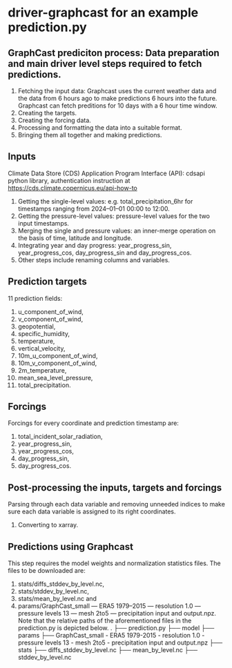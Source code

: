 # driver-graphcast for an example prediction.py
## GraphCast prediciton process: Data preparation and main driver level steps required to fetch predictions.
1. Fetching the input data: Graphcast uses the current weather data and the data from 6 hours ago to make predictions 6 hours into the future. Graphcast can fetch preditions for 10 days with a 6 hour time window.
2. Creating the targets.
3. Creating the forcing data.
4. Processing and formatting the data into a suitable format.
5. Bringing them all together and making predictions.
## Inputs
Climate Data Store (CDS) Application Program Interface (API): cdsapi python library, authentication instruction at https://cds.climate.copernicus.eu/api-how-to
1. Getting the single-level values: e.g. total_precipitation_6hr for timestamps ranging from 2024–01–01 00:00 to 12:00.
2. Getting the pressure-level values: pressure-level values for the two input timestamps.
3. Merging the single and pressure values: an inner-merge operation on the basis of time, latitude and longitude.
4. Integrating year and day progress: year_progress_sin, year_progress_cos, day_progress_sin and day_progress_cos.
5. Other steps include renaming columns and variables.
## Prediction targets
11 prediction fields:
1. u_component_of_wind,
2. v_component_of_wind,
3. geopotential,
4. specific_humidity,
5. temperature,
6. vertical_velocity,
7. 10m_u_component_of_wind,
8. 10m_v_component_of_wind,
9. 2m_temperature,
10. mean_sea_level_pressure,
11. total_precipitation.
## Forcings
Forcings for every coordinate and prediction timestamp are:
1. total_incident_solar_radiation,
2. year_progress_sin,
3. year_progress_cos,
4. day_progress_sin,
4. day_progress_cos.
## Post-processing the inputs, targets and forcings
Parsing through each data variable and removing unneeded indices to make sure each data variable is assigned to its right coordinates.
1. Converting to xarray.
## Predictions using Graphcast
This step requires the model weights and normalization statistics files. The files to be downloaded are:
1. stats/diffs_stddev_by_level.nc,
2. stats/stddev_by_level.nc,
3. stats/mean_by_level.nc and
4. params/GraphCast_small — ERA5 1979–2015 — resolution 1.0 — pressure levels 13 — mesh 2to5 — precipitation input and output.npz.
Note that the relative paths of the aforementioned files in the prediction.py is depicted below.
.
├── prediction.py
├── model
    ├── params
        ├── GraphCast_small - ERA5 1979-2015 - resolution 1.0 - pressure levels 13 - mesh 2to5 - precipitation input and output.npz
    ├── stats
        ├── diffs_stddev_by_level.nc
        ├── mean_by_level.nc
        ├── stddev_by_level.nc




